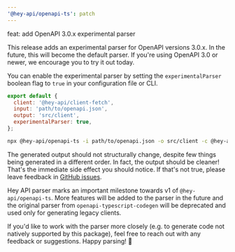 ```yaml
---
'@hey-api/openapi-ts': patch
---
```


feat: add OpenAPI 3.0.x experimental parser

This release adds an experimental parser for OpenAPI versions 3.0.x. In the future, this will become the default parser. If you're using OpenAPI 3.0 or newer, we encourage you to try it out today.

You can enable the experimental parser by setting the `experimentalParser` boolean flag to `true` in your configuration file or CLI.

```js
export default {
  client: '@hey-api/client-fetch',
  input: 'path/to/openapi.json',
  output: 'src/client',
  experimentalParser: true,
};
```

```sh
npx @hey-api/openapi-ts -i path/to/openapi.json -o src/client -c @hey-api/client-fetch -e
```

The generated output should not structurally change, despite few things being generated in a different order. In fact, the output should be cleaner! That's the immediate side effect you should notice. If that's not true, please leave feedback in [GitHub issues](https://github.com/hey-api/openapi-ts/issues).

Hey API parser marks an important milestone towards v1 of `@hey-api/openapi-ts`. More features will be added to the parser in the future and the original parser from `openapi-typescript-codegen` will be deprecated and used only for generating legacy clients.

If you'd like to work with the parser more closely (e.g. to generate code not natively supported by this package), feel free to reach out with any feedback or suggestions. Happy parsing! 🎉
